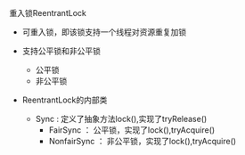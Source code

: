 重入锁ReentrantLock   
* 可重入锁，即该锁支持一个线程对资源重复加锁  
* 支持公平锁和非公平锁  
   * 公平锁
   * 非公平锁
    
* ReentrantLock的内部类
  * Sync : 定义了抽象方法lock(),实现了tryRelease()
    * FairSync ： 公平锁，实现了lock(),tryAcquire()
    * NonfairSync ： 非公平锁，实现了lock(),tryAcquire()  

